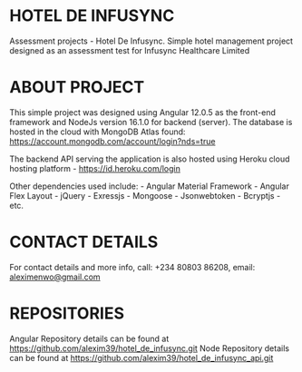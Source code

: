 # HOTEL DE INFUSYNC

Assessment projects - Hotel De Infusync.
Simple hotel management project designed as an assessment test for Infusync Healthcare Limited

# ABOUT PROJECT

This simple project was designed using Angular 12.0.5 as the front-end framework and NodeJs version 16.1.0 for backend (server). The database is hosted in the cloud with MongoDB Atlas found: https://account.mongodb.com/account/login?nds=true

The backend API serving the application is also hosted using Heroku cloud hosting platform - https://id.heroku.com/login

Other dependencies used include:
    - Angular Material Framework
    - Angular Flex Layout
    - jQuery
    - Exressjs
    - Mongoose
    - Jsonwebtoken
    - Bcryptjs
    - etc.

# CONTACT DETAILS

For contact details and more info, call: +234 80803 86208, email: aleximenwo@gmail.com

# REPOSITORIES

Angular Repository details can be found at https://github.com/alexim39/hotel_de_infusync.git
Node Repository details can be found at https://github.com/alexim39/hotel_de_infusync_api.git